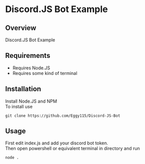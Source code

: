 # Discord.JS Bot Example
## Overview
Discord.JS Bot Example  
## Requirements
- Requires Node.JS
- Requires some kind of terminal
## Installation
Install Node.JS and NPM    
To install use    
```
git clone https://github.com/Eggy115/Discord-JS-Bot
```
## Usage
First edit index.js and add your discord bot token.   
Then open powershell or equivalent terminal in directory and run  
```
node .
```
